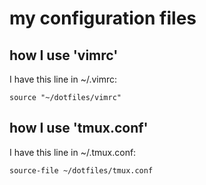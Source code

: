 # my configuration files

## how I use 'vimrc'
I have this line in ~/.vimrc:

```vim
source "~/dotfiles/vimrc"
```

## how I use 'tmux.conf'
I have this line in ~/.tmux.conf:

```
source-file ~/dotfiles/tmux.conf
```
